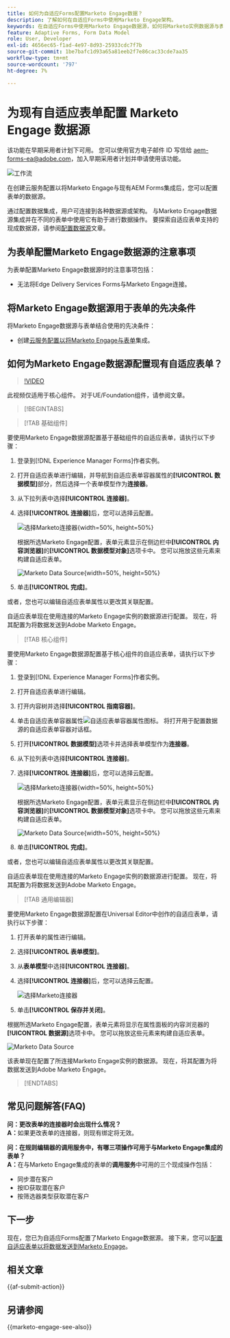 ```yaml
---
title: 如何为自适应Forms配置Marketo Engage数据？
description: 了解如何在自适应Forms中使用Marketo Engage架构。
keywords: 在自适应Forms中使用Marketo Engage数据源，如何将Marketo实例数据源与表单连接？，将表单连接到Marketo。
feature: Adaptive Forms, Form Data Model
role: User, Developer
exl-id: 4656ec65-f1ad-4e97-8d93-25933cdc7f7b
source-git-commit: 1be7bafc1d93a65a81eeb2f7e86cac33cde7aa35
workflow-type: tm+mt
source-wordcount: '797'
ht-degree: 7%

---
```


# 为现有自适应表单配置 Marketo Engage 数据源

<span class="preview">该功能在早期采用者计划下可用。 您可以使用官方电子邮件 ID 写信给 aem-forms-ea@adobe.com，加入早期采用者计划并申请使用该功能。</span>

![工作流](/help/forms/assets/workflow-marketo-2.png)

在创建云服务配置以将Marketo Engage与现有AEM Forms集成后，您可以配置表单的数据源。

通过配置数据集成，用户可连接到各种数据源或架构。 与Marketo Engage数据源集成并在不同的表单中使用它有助于进行数据操作。 要探索自适应表单支持的现成数据源，请参阅[配置数据源](/help/forms/configure-data-sources.md)文章。

## 为表单配置Marketo Engage数据源的注意事项

为表单配置Marketo Engage数据源时的注意事项包括：

* 无法将Edge Delivery Services Forms与Marketo Engage连接。

## 将Marketo Engage数据源用于表单的先决条件

将Marketo Engage数据源与表单结合使用的先决条件：

* 创建[云服务配置以将Marketo Engage与表单](/help/forms/integrate-form-to-marketo-engage.md)集成。

## 如何为Marketo Engage数据源配置现有自适应表单？

>[!VIDEO](https://video.tv.adobe.com/v/3442871/marketo-aem-forms-aem-marketo-engage)

<span>此视频仅适用于核心组件。 对于UE/Foundation组件，请参阅文章。</span>

>[!BEGINTABS]

>[!TAB 基础组件]

要使用Marketo Engage数据源配置基于基础组件的自适应表单，请执行以下步骤：

1. 登录到[!DNL Experience Manager Forms]作者实例。
1. 打开自适应表单进行编辑，并导航到自适应表单容器属性的&#x200B;**[!UICONTROL 数据模型]**&#x200B;部分，然后选择一个表单模型作为&#x200B;**连接器**。
1. 从下拉列表中选择&#x200B;**[!UICONTROL 连接器]**。
1. 选择&#x200B;**[!UICONTROL 连接器]**&#x200B;后，您可以选择云配置。

   ![选择Marketo连接器](/help/forms/assets/select-marketo-connector-af1.png){width=50%, height=50%}

   根据所选Marketo Engage配置，表单元素显示在侧边栏中&#x200B;**[!UICONTROL 内容浏览器]**&#x200B;的&#x200B;**[!UICONTROL 数据模型对象]**&#x200B;选项卡中。 您可以拖放这些元素来构建自适应表单。

   ![Marketo Data Source](/help/forms/assets/marketo-engage-data-source-af1.png){width=50%, height=50%}

1. 单击&#x200B;**[!UICONTROL 完成]**。

或者，您也可以编辑自适应表单属性以更改其关联配置。

自适应表单现在使用连接的Marketo Engage实例的数据源进行配置。 现在，将其配置为将数据发送到Adobe Marketo Engage。

>[!TAB 核心组件]

要使用Marketo Engage数据源配置基于核心组件的自适应表单，请执行以下步骤：

1. 登录到[!DNL Experience Manager Forms]作者实例。

1. 打开自适应表单进行编辑。
1. 打开内容树并选择&#x200B;**[!UICONTROL 指南容器]**。
1. 单击自适应表单容器属性![自适应表单容器属性](/help/forms/assets/configure-icon.svg)图标。 将打开用于配置数据源的自适应表单容器对话框。
1. 打开&#x200B;**[!UICONTROL 数据模型]**&#x200B;选项卡并选择表单模型作为&#x200B;**连接器**。
1. 从下拉列表中选择&#x200B;**[!UICONTROL 连接器]**。

1. 选择&#x200B;**[!UICONTROL 连接器]**&#x200B;后，您可以选择云配置。

   ![选择Marketo连接器](/help/forms/assets/select-marketo-connector.png){width=50%, height=50%}

   根据所选Marketo Engage配置，表单元素显示在侧边栏中&#x200B;**[!UICONTROL 内容浏览器]**&#x200B;的&#x200B;**[!UICONTROL 数据模型对象]**&#x200B;选项卡中。 您可以拖放这些元素来构建自适应表单。

   ![Marketo Data Source](/help/forms/assets/marketo-engage-data-source.png){width=50%, height=50%}

1. 单击&#x200B;**[!UICONTROL 完成]**。

或者，您也可以编辑自适应表单属性以更改其关联配置。

自适应表单现在使用连接的Marketo Engage实例的数据源进行配置。 现在，将其配置为将数据发送到Adobe Marketo Engage。

>[!TAB 通用编辑器]

要使用Marketo Engage数据源配置在Universal Editor中创作的自适应表单，请执行以下步骤：

1. 打开表单的属性进行编辑。
1. 选择&#x200B;**[!UICONTROL 表单模型]**。
1. 从&#x200B;**表单模型**&#x200B;中选择&#x200B;**[!UICONTROL 连接器]**。
1. 选择&#x200B;**[!UICONTROL 连接器]**&#x200B;后，您可以选择云配置。

   ![选择Marketo连接器](/help/forms/assets/select-marketo-connector-ue.png)

1. 单击&#x200B;**[!UICONTROL 保存并关闭]**。

根据所选Marketo Engage配置，表单元素将显示在属性面板的内容浏览器的&#x200B;**[!UICONTROL 数据源]**&#x200B;选项卡中。 您可以拖放这些元素来构建自适应表单。

![Marketo Data Source](/help/forms/assets/marketo-engage-data-source-ue.png)

该表单现在配置了所连接Marketo Engage实例的数据源。 现在，将其配置为将数据发送到Adobe Marketo Engage。

>[!ENDTABS]

## 常见问题解答(FAQ)

**问：更改表单的连接器时会出现什么情况？**\
**A：**&#x200B;如果更改表单的连接器，则现有绑定将无效。

**问：在规则编辑器的调用服务中，有哪三项操作可用于与Marketo Engage集成的表单？**\
**A：**&#x200B;在与Marketo Engage集成的表单的&#x200B;**调用服务**&#x200B;中可用的三个现成操作包括：
* 同步潜在客户
* 按ID获取潜在客户
* 按筛选器类型获取潜在客户

## 下一步

现在，您已为自适应Forms配置了Marketo Engage数据源。 接下来，您可以[配置自适应表单以将数据发送到Marketo Engage](/help/forms/submit-adaptive-form-to-marketo-engage.md)。

## 相关文章

{{af-submit-action}}

## 另请参阅

{{marketo-engage-see-also}}
